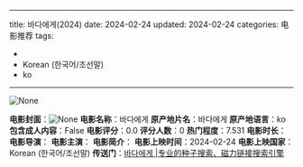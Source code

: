 
---
title: 바다에게(2024)
date: 2024-02-24
updated: 2024-02-24
categories: 电影推荐
tags:

- 
- Korean (한국어/조선말)
- ko
---

<img src="https://image.tmdb.org/t/p/originalNone" alt="None" title="None">

**电影封面**：<img src="https://image.tmdb.org/t/p/w200None" alt="None" title="None">
**电影名称**：바다에게
**原产地片名**：바다에게
**原产地语言**：ko
**包含成人内容**：False
**电影评分**：0.0
**评分人数**：0
**热门程度**：7.531
**电影时长**：
**电影导演**：
**电影主演**：
**电影简介**：
**电影上映时间**：2024-02-24
**电影上映国家**：Korean (한국어/조선말)
**传送门**：[바다에게 |专业的种子搜索、磁力链接搜索引擎](https://movie.amd794.com:2083/?search=%EB%B0%94%EB%8B%A4%EC%97%90%EA%B2%8C&ordering=&mode=match_phrase&page_size=10&page=1)

